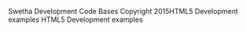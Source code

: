 Swetha Development Code Bases
Copyright 2015H T M L 5   D e v e l o p m e n t   e x a m p l e s  
 H T M L 5   D e v e l o p m e n t   e x a m p l e s  
 